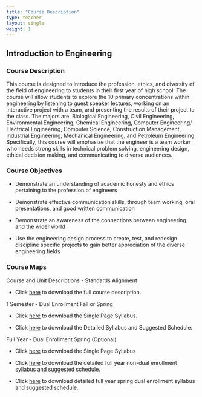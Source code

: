 ```yaml
---
title: "Course Description"
type: teacher
layout: single
weight: 1
---
```


## Introduction to Engineering

### **Course Description** 

This course is designed to introduce the profession, ethics, and diversity of the field of engineering to students in their first year of high school.  The course will allow students to explore the 10 primary concentrations within engineering by listening to guest speaker lectures, working on an interactive project with a team, and presenting the results of their project to the class.  The majors are: Biological Engineering, Civil Engineering, Environmental Engineering, Chemical Engineering, Computer Engineering/ Electrical Engineering, Computer Science, Construction Management, Industrial Engineering, Mechanical Engineering, and Petroleum Engineering.  Specifically, this course will emphasize that the engineer is a team worker who needs strong skills in technical problem solving, engineering design, ethical decision making, and communicating to diverse audiences.  

### Course Objectives

* Demonstrate an understanding of academic honesty and ethics pertaining to the profession of engineers

* Demonstrate effective communication skills, through team working, oral presentations, and good written communication

* Demonstrate an awareness of the connections between engineering and the wider world

* Use the engineering design process to create, test, and redesign discipline specific projects to gain better appreciation of the diverse engineering fields

### Course Maps

Course and Unit Descriptions - Standards Alignment

* Click <a href="https://docs.google.com/document/d/1qKn_ArctbJpHPSZX6nTyeFJkkW2HtYdrRkhN1IVs7rE/edit?usp=sharing" target="_blank">here</a> to download the full course description.

1 Semester - Dual Enrollment Fall or Spring

* Click <a href="https://docs.google.com/document/d/1f0tv4p20FIVATXXZnoKQn-Xm0qaV0bYnNMFl-Xn9tDM/edit?usp=sharing" target="_blank">here</a> to download the Single Page Syllabus.

* Click <a href="https://docs.google.com/document/d/1OmKO2G_Bi2obwh_d89V4zATJ9JIjU-Xp5bsfJ3TSssA/edit?usp=sharing" target="_blank">here</a> to download the Detailed Syllabus and Suggested Schedule.


Full Year - Dual Enrollment Spring (Optional)

* Click <a href="https://docs.google.com/document/d/1IaJtXN7tI5c0npKQMWH2BtruQP6953iaudqw9GwQdeA/edit?usp=sharing" target="_blank">here</a> to download the Single Page Syllabus

* Click <a href="https://docs.google.com/document/d/1ZA6fD7K748O5fXYUnPu0G9xCSVBfQQ5VnojpHFYD8Is/edit?usp=sharing" target="_blank">here</a> to download the detailed full year non-dual enrollment syllabus and suggested schedule.

* Click <a href="https://docs.google.com/document/d/1UrqvJ2mWUgIVtrrKdG_QnhWQ-IYeesOl8k8U2HwBnmQ/edit?usp=sharing" target="_blank">here</a> to download detailed full year spring dual enrollment syllabus and suggested schedule.

